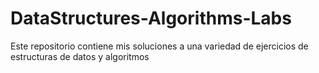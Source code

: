 # DataStructures-Algorithms-Labs
Este repositorio contiene mis soluciones a una variedad de ejercicios de estructuras de datos y algoritmos
